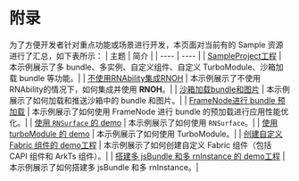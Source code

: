 # 附录

为了方便开发者针对重点功能或场景进行开发，本页面对当前有的 Sample 资源进行了汇总，如下表所示：
| 主题 | 简介 |
| ---- | ---- |
| [SampleProject工程](../Samples/Sample/) | 本示例展示了多 bundle、多实例、自定义组件、自定义 TurboModule、沙箱加载 bundle 等功能。|
| [不使用RNAbility集成RNOH](../Samples/demo_without_rnAbility/) | 本示例展示了不使用RNAbility的情况下，如何集成并使用 **RNOH**。|
| [沙箱加载bundle和图片](../Samples/Sandbox/) | 本示例展示了如何加载和推送沙箱中的 bundle 和图片。|
| [FrameNode进行 bundle 预加载](../Samples/FrameNodeSample/) | 本示例展示了如何使用 FrameNode 进行 bundle 的预加载进行应用性能优化。|
| [使用 `RNSurface` 的 demo](../Samples/using_RNSurface/) | 本示例展示了如何使用 `RNSurface`。|
| [使用 turboModule 的 demo](../Samples/using_turboModule/) | 本示例展示了如何使用 TurboModule。|
| [创建自定义Fabric 组件的 demo工程](../Samples/FabricComponentSample/) | 本示例展示了如何创建自定义 Fabric 组件（包括 CAPI 组件和 ArkTs 组件）。|
| [搭建多 jsBundle 和多 rnInstance 的 demo工程](../Samples/MutilBundleSample/) | 本示例展示了如何搭建多 jsBundle 和多 rnInstance。|
